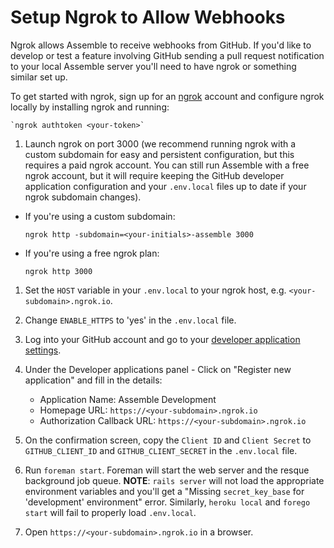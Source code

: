 # Setup Ngrok to Allow Webhooks

Ngrok allows Assemble to receive webhooks from GitHub. If you'd like to develop or
test a feature involving GitHub sending a pull request notification to your
local Assemble server you'll need to have ngrok or something similar set up.

To get started with ngrok, sign up for an [ngrok] account and configure ngrok
locally by installing ngrok and running:

    `ngrok authtoken <your-token>`

1. Launch ngrok on port 3000 (we recommend running ngrok with a custom subdomain
   for easy and persistent configuration, but this requires a paid ngrok account.
   You can still run Assemble with a free ngrok account, but it will require keeping
   the GitHub developer application configuration and your  `.env.local` files up
   to date if your ngrok subdomain changes).

 * If you're using a custom subdomain:

    `ngrok http -subdomain=<your-initials>-assemble 3000`

 * If you're using a free ngrok plan:

    `ngrok http 3000`

1. Set the `HOST` variable in your `.env.local` to your ngrok host, e.g.
   `<your-subdomain>.ngrok.io`.

1. Change `ENABLE_HTTPS` to 'yes' in the `.env.local` file.

1. Log into your GitHub account and go to your [developer application settings].

1. Under the Developer applications panel - Click on "Register new
   application" and fill in the details:

    * Application Name: Assemble Development
    * Homepage URL: `https://<your-subdomain>.ngrok.io`
    * Authorization Callback URL: `https://<your-subdomain>.ngrok.io`

1. On the confirmation screen, copy the `Client ID` and `Client Secret` to
   `GITHUB_CLIENT_ID` and `GITHUB_CLIENT_SECRET` in the `.env.local` file.

1. Run `foreman start`. Foreman will start the web server and the resque
   background job queue. **NOTE**: `rails server` will not load the appropriate
   environment variables and you'll get a "Missing `secret_key_base` for
   'development' environment" error. Similarly, `heroku local` and `forego start`
   will fail to properly load `.env.local`.

1. Open `https://<your-subdomain>.ngrok.io` in a browser.

[ngrok]: https://ngrok.com
[personal access token]: https://github.com/settings/tokens
[developer application settings]: https://github.com/settings/developers
